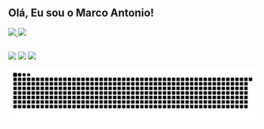 ## Olá, Eu sou o Marco Antonio! 
 <div>
  <a href="https://github.com/Marrquito">
  <img height="180em" src="https://github-readme-stats.vercel.app/api?username=Marrquito&show_icons=true&theme=tokyonight&include_all_commits=true&count_private=true"/>
  <img height="180em" src="https://github-readme-stats.vercel.app/api/top-langs/?username=Marrquito&layout=compact&langs_count=16&theme=tokyonight"/>
</div>
  
  ##
 
<div> 
  <a href="https://instagram.com/marrquito_" target="_blank"><img src="https://img.shields.io/badge/-Instagram-%23E4405F?style=for-the-badge&logo=instagram&logoColor=white" target="_blank"></a>
  <a href = "mailto: marco.antonio@academico.ufpb.br"><img src="https://img.shields.io/badge/-Gmail-%23333?style=for-the-badge&logo=mail&logoColor=white" target="_blank"></a>
  <a href="https://www.linkedin.com/in/marco-antonio-cunha-cossetin-747738211" target="_blank"><img src="https://img.shields.io/badge/-LinkedIn-%230077B5?style=for-the-badge&logo=linkedin&logoColor=white" target="_blank"></a> 
 
  ![Snake animation](https://github.com/Marrquito/Marrquito/blob/output/github-contribution-grid-snake.svg)
 
</div>
